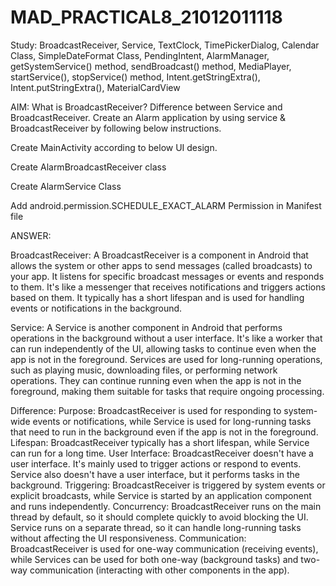 # MAD_PRACTICAL8_21012011118

Study: BroadcastReceiver, Service, TextClock, TimePickerDialog, Calendar Class, SimpleDateFormat Class, PendingIntent, AlarmManager, getSystemService() method, sendBroadcast() method, MediaPlayer, startService(), stopService() method, Intent.getStringExtra(), Intent.putStringExtra(), MaterialCardView

AIM: What is BroadcastReceiver? Difference between Service and BroadcastReceiver. Create an Alarm application by using service & BroadcastReceiver by following below instructions.

Create MainActivity according to below UI design.

Create AlarmBroadcastReceiver class

Create AlarmService Class

Add android.permission.SCHEDULE_EXACT_ALARM Permission in Manifest file

ANSWER:

BroadcastReceiver:
A BroadcastReceiver is a component in Android that allows the system or other apps to send messages (called broadcasts) to your app.
It listens for specific broadcast messages or events and responds to them.
It's like a messenger that receives notifications and triggers actions based on them.
It typically has a short lifespan and is used for handling events or notifications in the background.

Service:
A Service is another component in Android that performs operations in the background without a user interface.
It's like a worker that can run independently of the UI, allowing tasks to continue even when the app is not in the foreground.
Services are used for long-running operations, such as playing music, downloading files, or performing network operations.
They can continue running even when the app is not in the foreground, making them suitable for tasks that require ongoing processing.

Difference:
Purpose: BroadcastReceiver is used for responding to system-wide events or notifications, while Service is used for long-running tasks that need to run in the background even if the app is not in the foreground.
Lifespan: BroadcastReceiver typically has a short lifespan, while Service can run for a long time.
User Interface: BroadcastReceiver doesn't have a user interface. It's mainly used to trigger actions or respond to events. Service also doesn't have a user interface, but it performs tasks in the background.
Triggering: BroadcastReceiver is triggered by system events or explicit broadcasts, while Service is started by an application component and runs independently.
Concurrency: BroadcastReceiver runs on the main thread by default, so it should complete quickly to avoid blocking the UI. Service runs on a separate thread, so it can handle long-running tasks without affecting the UI responsiveness.
Communication: BroadcastReceiver is used for one-way communication (receiving events), while Services can be used for both one-way (background tasks) and two-way communication (interacting with other components in the app).
